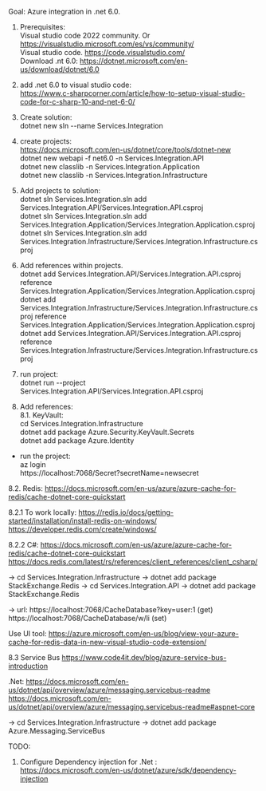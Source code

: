 Goal: Azure integration in .net 6.0.  
  
1. Prerequisites:  
Visual studio code 2022 community. Or  https://visualstudio.microsoft.com/es/vs/community/  
Visual studio code.  https://code.visualstudio.com/  
Download .nt 6.0: https://dotnet.microsoft.com/en-us/download/dotnet/6.0  
  
2. add .net 6.0 to visual studio code:  
https://www.c-sharpcorner.com/article/how-to-setup-visual-studio-code-for-c-sharp-10-and-net-6-0/  
  
3. Create solution:  
dotnet new sln --name Services.Integration  
  
4. create projects:  
https://docs.microsoft.com/en-us/dotnet/core/tools/dotnet-new  
dotnet new webapi -f net6.0 -n Services.Integration.API  
dotnet new classlib -n Services.Integration.Application  
dotnet new classlib -n Services.Integration.Infrastructure  
  
  
5. Add projects to solution:  
dotnet sln Services.Integration.sln add Services.Integration.API/Services.Integration.API.csproj  
dotnet sln Services.Integration.sln add Services.Integration.Application/Services.Integration.Application.csproj  
dotnet sln Services.Integration.sln add Services.Integration.Infrastructure/Services.Integration.Infrastructure.csproj  
  
6. Add references within projects.  
dotnet add Services.Integration.API/Services.Integration.API.csproj reference Services.Integration.Application/Services.Integration.Application.csproj  
dotnet add Services.Integration.Infrastructure/Services.Integration.Infrastructure.csproj reference Services.Integration.Application/Services.Integration.Application.csproj  
dotnet add Services.Integration.API/Services.Integration.API.csproj reference Services.Integration.Infrastructure/Services.Integration.Infrastructure.csproj  
  
7. run project:  
dotnet run --project Services.Integration.API/Services.Integration.API.csproj  
  
8. Add references:  
8.1. KeyVault:  
cd Services.Integration.Infrastructure  
dotnet add package Azure.Security.KeyVault.Secrets  
dotnet add package Azure.Identity  
  
- run the project:  
az login  
https://localhost:7068/Secret?secretName=newsecret  

8.2. Redis:
https://docs.microsoft.com/en-us/azure/azure-cache-for-redis/cache-dotnet-core-quickstart

8.2.1 To work locally:
https://redis.io/docs/getting-started/installation/install-redis-on-windows/
https://developer.redis.com/create/windows/

8.2.2 C#:
https://docs.microsoft.com/en-us/azure/azure-cache-for-redis/cache-dotnet-core-quickstart
https://docs.redis.com/latest/rs/references/client_references/client_csharp/

-> cd Services.Integration.Infrastructure
-> dotnet add package StackExchange.Redis
-> cd Services.Integration.API
-> dotnet add package StackExchange.Redis

-> url:
https://localhost:7068/CacheDatabase?key=user:1  (get)
https://localhost:7068/CacheDatabase/w/li   (set)

Use UI tool:
https://azure.microsoft.com/en-us/blog/view-your-azure-cache-for-redis-data-in-new-visual-studio-code-extension/

8.3 Service Bus
https://www.code4it.dev/blog/azure-service-bus-introduction

.Net:
https://docs.microsoft.com/en-us/dotnet/api/overview/azure/messaging.servicebus-readme
https://docs.microsoft.com/en-us/dotnet/api/overview/azure/messaging.servicebus-readme#aspnet-core

-> cd Services.Integration.Infrastructure
-> dotnet add package Azure.Messaging.ServiceBus



TODO:
1. Configure Dependency injection for .Net :
https://docs.microsoft.com/en-us/dotnet/azure/sdk/dependency-injection



